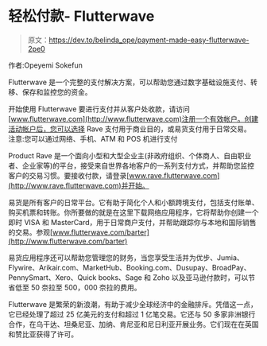 # 轻松付款- Flutterwave

> 原文：<https://dev.to/belinda_ope/payment-made-easy-flutterwave-2pe0>

作者:Opeyemi Sokefun

Flutterwave 是一个完整的支付解决方案，可以帮助您通过数字基础设施支付、转移、保存和监控您的资金。

开始使用 Flutterwave
要进行支付并从客户处收款，请访问[www.flutterwave.com](http://www.flutterwave.com)注册一个有效帐户。创建活动帐户后，您可以选择 Rave 支付用于商业目的，或易货支付用于日常交易。
注意:您可以通过网络、手机、ATM 和 POS 机进行支付

Product
Rave 是一个面向小型和大型企业主(非政府组织、个体商人、自由职业者、企业家等)的平台，接受来自世界各地客户的一系列支付方式，并帮助您监控客户的交易习惯。要接收付款，请登录[www.rave.flutterwave.com](http://www.rave.flutterwave.com)并开始。

易货是所有客户的日常平台。它有助于简化个人和小额跨境支付，包括支付账单、购买机票和转账。你所要做的就是在这里下载网络应用程序，它将帮助你创建一个即时 VISA 和 MasterCard，用于日常商户支付，并帮助跟踪你与本地和国际销售的交易。参观[www.flutterwave.com/barter](http://www.flutterwave.com/barter)

易货应用程序还可以帮助您管理您的财务，当您享受生活并为优步、Jumia、Flywire、Arikair.com、MarketHub、Booking.com、Dusupay、BroadPay、PennySmart、Xero、Quick books、Sage 和 Zoho 以及亚马逊付款时，可以节省低至 50 奈拉至 500，000 奈拉的费用。

Flutterwave 是繁荣的新浪潮，有助于减少全球经济中的金融排斥。凭借这一点，它已经处理了超过 25 亿美元的支付和超过 1 亿笔交易。它还与 50 多家非洲银行合作，在乌干达、坦桑尼亚、加纳、肯尼亚和尼日利亚开展业务。它们现在在英国和赞比亚获得了许可。